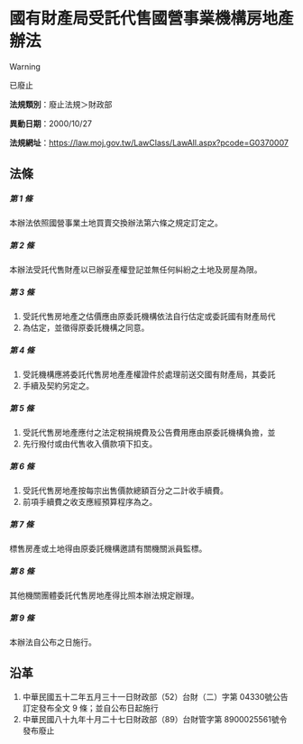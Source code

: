 # 國有財產局受託代售國營事業機構房地產辦法


> [!WARNING]
> 已廢止


**法規類別**：廢止法規＞財政部

**異動日期**：2000/10/27  

**法規網址**：https://law.moj.gov.tw/LawClass/LawAll.aspx?pcode=G0370007



## 法條
##### 第 1 條
本辦法依照國營事業土地買賣交換辦法第六條之規定訂定之。

##### 第 2 條
本辦法受託代售財產以已辦妥產權登記並無任何糾紛之土地及房屋為限。

##### 第 3 條
1. 受託代售房地產之估價應由原委託機構依法自行估定或委託國有財產局代
1. 為估定，並徵得原委託機構之同意。

##### 第 4 條
1. 受託機構應將委託代售房地產產權證件於處理前送交國有財產局，其委託
1. 手續及契約另定之。

##### 第 5 條
1. 受託代售房地產應付之法定稅捐規費及公告費用應由原委託機構負擔，並
1. 先行撥付或由代售收入價款項下扣支。

##### 第 6 條
1. 受託代售房地產按每宗出售價款總額百分之二計收手續費。
1. 前項手續費之收支應經預算程序為之。

##### 第 7 條
標售房產或土地得由原委託機構邀請有關機關派員監標。

##### 第 8 條
其他機關團體委託代售房地產得比照本辦法規定辦理。

##### 第 9 條
本辦法自公布之日施行。

## 沿革
1. 中華民國五十二年五月三十一日財政部（52）台財（二）字第 04330號公告訂定發布全文 9  條；並自公布日起施行
1. 中華民國八十九年十月二十七日財政部（89）台財管字第 8900025561號令發布廢止
